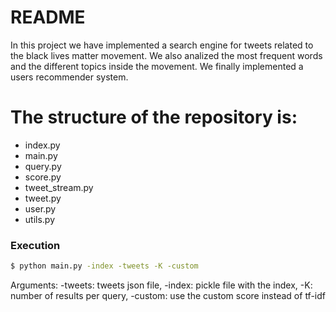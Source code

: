 # README

In this project we have implemented a search engine for tweets related to the black lives matter movement. We also analized the most frequent words and the different topics inside the movement. We finally implemented a users recommender system. 

# The structure of the repository is: 

  - index.py
  - main.py
  - query.py
  - score.py
  - tweet_stream.py
  - tweet.py
  - user.py
  - utils.py
### Execution

```sh
$ python main.py -index -tweets -K -custom
```
Arguments:
-tweets: tweets json file, 
-index: pickle file with the index, 
-K: number of results per query, 
-custom: use the custom score instead of tf-idf
